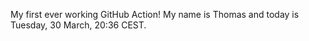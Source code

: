 My first ever working GitHub Action!
My name is Thomas and today is Tuesday, 30 March, 20:36 CEST. 
